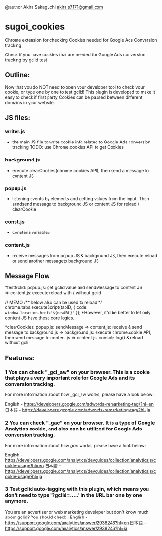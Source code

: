 @author Akira Sakaguchi <akira.s7171@gmail.com>

# sugoi_cookies
Chrome extension for checking Cookies needed for Google Ads Conversion tracking

Check if you have cookies that are needed for Google Ads conversion tracking by gclid test

## Outline:
Now that you do NOT need to open your developer tool to check your cookie, or type one by one to test gclid!
This plugin is developed to make it easy to check if first party Cookies can be passed between different domains in your website.

## JS files:
### writer.js
 - the main JS file to  write cookie info related to Google Ads conversion tracking
 TODO: use Chrome.cookies API to get Cookies

### background.js
 - execute clearCookies(chrome.cookies API), then send a message to content JS
 
### popup.js
 - listening events by elements and getting values from the input.
   Then sendsend message to background JS or content JS for reload / clearCookie
 
### const.js
 - constans variables
 
### content.js
 - receive messages from popup JS & background JS, 
   then execute reload or send another messageto background JS

## Message Flow
*testGclid: popup.js: get gclid value and sendMessage to content JS  
  => content,js: execute reload with / without gclid

 // MEMO
 /** below also can be used to reload */
  chrome.tabs.executeScript(tabID, {
    code: `window.location.href="${newURL}"`
  });
 *However, it'd be better to let only content JS have these core logics.

*clearCookies: popup.js: sendMessage 
  => content,js: receive & send message to background.js
  => background.js: execute chrome.cookie API, then send message to content.js
  => content.js: console.log() & reload without gcli

## Features:
### 1 You can check "_gcl_aw" on your browser. This is a cookie that plays a very important role for Google Ads and its conversion tracking.
For more information about how _gcl_aw works, please have a look below:

English - https://developers.google.com/adwords-remarketing-tag/?hl=en
日本語 - https://developers.google.com/adwords-remarketing-tag/?hl=ja

### 2 You can check "_gac" on your browser. It is a type of Google Analytics cookie, and also can be utilized for Google Ads conversion tracking. 
For more information about how _gac_ works, please have a look below:

English - https://developers.google.com/analytics/devguides/collection/analyticsjs/cookie-usage?hl=en
日本語 -https://developers.google.com/analytics/devguides/collection/analyticsjs/cookie-usage?hl=ja

### 3 Test gclid auto-tagging with this plugin, which means you don't need to type '?gclid=.....' in the URL bar one by one anymore. 
You are an advertiser or web marketing developer but don't know much about gclid? You should check : 
English - https://support.google.com/analytics/answer/2938246?hl=en
日本語 - https://support.google.com/analytics/answer/2938246?hl=ja

